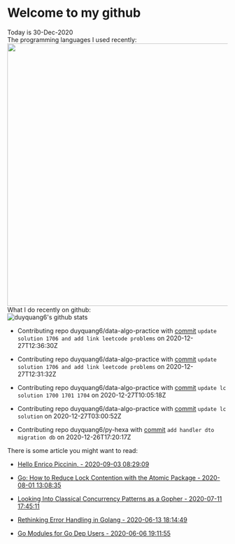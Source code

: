 # Welcome to my github 
Today is 30-Dec-2020\
The programming languages I used recently:\
<img src="https://wakatime.com/share/@duyquang6/fbe267a6-a29b-4a1a-b769-c566a361c376.svg" width="600">\
What I do recently on github:\
![duyquang6's github stats](https://github-readme-stats.vercel.app/api?username=duyquang6&layout=compact&hide=stars,prs,contribs,issues)

 - Contributing repo duyquang6/data-algo-practice with [commit](https://github.com/duyquang6/data-algo-practice/commit/369c9076a9be20b605104681a0105162eccdfbb1) `update solution 1706 and add link leetcode problems` on  2020-12-27T12:36:30Z

 - Contributing repo duyquang6/data-algo-practice with [commit](https://github.com/duyquang6/data-algo-practice/commit/816a6b97b719e9bb5b9f50943869df2bd31f0841) `update solution 1706 and add link leetcode problems` on  2020-12-27T12:31:32Z

 - Contributing repo duyquang6/data-algo-practice with [commit](https://github.com/duyquang6/data-algo-practice/commit/3fdb1b9d8811a18e81843bd0af679dd38264f281) `update lc solution 1700 1701 1704` on  2020-12-27T10:05:18Z

 - Contributing repo duyquang6/data-algo-practice with [commit](https://github.com/duyquang6/data-algo-practice/commit/372dac8a95695aaf7b0d67b3b11275596dd14526) `update lc solution` on  2020-12-27T03:00:52Z

 - Contributing repo duyquang6/py-hexa with [commit](https://github.com/duyquang6/py-hexa/commit/8d7e4d71220406aa4be8c3ab6eaea897ba678d86) `add handler dto migration db` on  2020-12-26T17:20:17Z

There is some article you might want to read:

 - [Hello Enrico Piccinin, - 2020-09-03 08:29:09](https://medium.com/@blanchon.vincent/hello-enrico-piccinin-df2df370745?source=rss-f26b90a8ca4b------2)

 - [Go: How to Reduce Lock Contention with the Atomic Package - 2020-08-01 13:08:35](https://medium.com/a-journey-with-go/go-how-to-reduce-lock-contention-with-the-atomic-package-ba3b2664b549?source=rss-f26b90a8ca4b------2)

 - [Looking Into Classical Concurrency Patterns as a Gopher - 2020-07-11 17:45:11](https://medium.com/swlh/looking-into-classical-concurrency-patterns-as-a-gopher-be32be3b2690?source=rss-1a65837801e2------2)

 - [Rethinking Error Handling in Golang - 2020-06-13 18:14:49](https://medium.com/swlh/rethinking-error-handling-in-golang-eac8160afe4?source=rss-1a65837801e2------2)

 - [Go Modules for Go Dep Users - 2020-06-06 19:11:55](https://medium.com/@sudarakayasindu/go-modules-for-go-dep-users-2f2d983525fc?source=rss-1a65837801e2------2)


